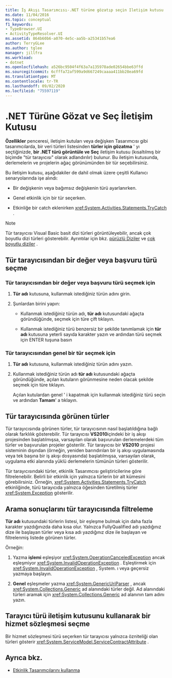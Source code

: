```yaml
---
title: İş Akışı Tasarımcısı-.NET türüne gözatıp seçin Iletişim kutusu
ms.date: 11/04/2016
ms.topic: conceptual
f1_keywords:
- TypeBrowser.UI
- ActivityTypeResolver.UI
ms.assetid: 864b60b6-a070-4e5c-aa5b-a25341b57ea6
author: TerryGLee
ms.author: tglee
manager: jillfra
ms.workload:
- dotnet
ms.openlocfilehash: a526bc9504f4f63a7a135978ade02654bbe63ffd
ms.sourcegitcommit: 6cfffa72af599a9d667249caaaa411bb28ea69fd
ms.translationtype: MT
ms.contentlocale: tr-TR
ms.lasthandoff: 09/02/2020
ms.locfileid: "75597119"
---
```

# <a name="browse-and-select-a-net-type-dialog-box"></a>.NET Türüne Gözat ve Seç İletişim Kutusu

**Özellikler** penceresi, iletişim kutuları veya değişken Tasarımcısı gibi tasarımcılarda, bir veri türleri listesinden **türler için gözatma** ' yı seçtiğinizde, **bir .NET türü görüntüle ve Seç** iletişim kutusu (kısaltılmış bir biçimde "tür tarayıcısı" olarak adlandırılır) bulunur. Bu iletişim kutusunda, derlemelerin ve projelerin ağaç görünümünden bir tür seçebilirsiniz.

Bu iletişim kutusu, aşağıdakiler de dahil olmak üzere çeşitli Kullanıcı senaryolarında işe alındı:

- Bir değişkenin veya bağımsız değişkenin türü ayarlanırken.

- Genel etkinlik için bir tür seçerken.

- Etkinliğe bir catch eklenirken <xref:System.Activities.Statements.TryCatch> .

> [!NOTE]
> Tür tarayıcısı Visual Basic basit dizi türleri görüntüleyebilir, ancak çok boyutlu dizi türleri gösterebilir. Ayrıntılar için bkz. [pürüzlü Diziler](/previous-versions/visualstudio/visual-studio-2008/hkhhsz9t(v=vs.90)) ve [çok boyutlu diziler](/previous-versions/visualstudio/visual-studio-2008/d2de1t93(v=vs.90)) .

## <a name="selecting-a-value-or-reference-type-from-the-type-browser"></a>Tür tarayıcısından bir değer veya başvuru türü seçme

### <a name="to-select-a-value-or-reference-type-from-the-type-browser"></a>Tür tarayıcısından bir değer veya başvuru türü seçmek için

1. **Tür adı** kutusuna, kullanmak istediğiniz türün adını girin.

2. Şunlardan birini yapın:

    - Kullanmak istediğiniz türün adı, **tür adı** kutusundaki ağaçta göründüğünde, seçmek için türe çift tıklayın.

    - Kullanmak istediğiniz türü benzersiz bir şekilde tanımlamak için **tür adı** kutusuna yeterli sayıda karakter yazın ve ardından türü seçmek için ENTER tuşuna basın

### <a name="to-select-a-generic-type-from-the-type-browser"></a>Tür tarayıcısından genel bir tür seçmek için

1. **Tür adı** kutusuna, kullanmak istediğiniz türün adını yazın.

2. Kullanmak istediğiniz türün adı **tür adı** kutusundaki ağaçta göründüğünde, açılan kutuların görünmesine neden olacak şekilde seçmek için türe tıklayın.

     Açılan kutulardan genel ' i kapatmak için kullanmak istediğiniz türü seçin ve ardından **Tamam**' a tıklayın.

## <a name="types-displayed-in-the-type-browser"></a>Tür tarayıcısında görünen türler

Tür tarayıcısında görünen türler, tür tarayıcısının nasıl başlatıldığına bağlı olarak farklılık gösterebilir. Tür tarayıcısı **VS2010**içindeki bir iş akışı projesinden başlatılmışsa, varsayılan olarak başvurulan derlemelerdeki tüm türler ve başvurulan projeler gösterilir. Tür tarayıcısı bir **VS2010** projesi sisteminin dışından (örneğin, yeniden barındırılan bir iş akışı uygulamasında veya tek başına bir iş akışı dosyasında) başlatılmışsa, varsayılan olarak, uygulama etki alanında yüklü derlemelerin tümünün türleri gösterilir.

Tür tarayıcısındaki türler, etkinlik Tasarımcısı geliştiricilerine göre filtrelenebilir. Belirli bir etkinlik için yalnızca türlerin bir alt kümesini görebilirsiniz. Örneğin, <xref:System.Activities.Statements.TryCatch> etkinliğinde, türü tarayıcıda yalnızca öğesinden türetilmiş türler <xref:System.Exception> gösterilir.

## <a name="filtering-search-results-in-the-type-browser"></a>Arama sonuçlarını tür tarayıcısında filtreleme

**Tür adı** kutusundaki türlerin listesi, bir eşleşme bulmak için daha fazla karakter yazdığınızda daha kısa olur. Yalnızca FullyQualified adı yazdığınız dize ile başlayan türler veya kısa adı yazdığınız dize ile başlayan ve filtrelenmiş listede görünen türler.

Örneğin:

1. Yazma **işlemi** eşleşiyor <xref:System.OperationCanceledException> ancak eşleşmiyor <xref:System.InvalidOperationException> . Eşleştirmek için <xref:System.InvalidOperationException> , System. ı veya geçersiz yazmaya başlayın.

2. **Genel** eşleşmeler yazma <xref:System.GenericUriParser> , ancak <xref:System.Collections.Generic> ad alanındaki türler değil. Ad alanındaki türleri aramak için <xref:System.Collections.Generic> ad alanının tam adını yazın.

## <a name="selecting-a-service-contract-using-the-type-browser-dialog"></a>Tarayıcı türü iletişim kutusunu kullanarak bir hizmet sözleşmesi seçme

Bir hizmet sözleşmesi türü seçerken tür tarayıcısı yalnızca özniteliği olan türleri gösterir <xref:System.ServiceModel.ServiceContractAttribute> .

## <a name="see-also"></a>Ayrıca bkz.

- [Etkinlik Tasarımcılarını kullanma](control-flow-activity-designers.md)
